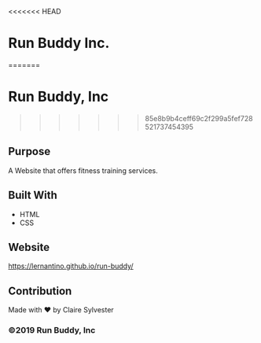 <<<<<<< HEAD
# Run Buddy Inc.
=======
# Run Buddy, Inc
>>>>>>> 85e8b9b4ceff69c2f299a5fef728521737454395

## Purpose
A Website that offers fitness training services.

## Built With
* HTML
* CSS

## Website  
https://lernantino.github.io/run-buddy/

## Contribution
Made with ❤️ by Claire Sylvester

### &copy;2019 Run Buddy, Inc
